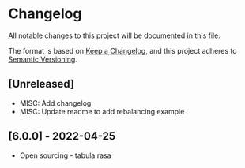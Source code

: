 # Changelog

All notable changes to this project will be documented in this file.

The format is based on [Keep a Changelog](https://keepachangelog.com/en/1.0.0/),
and this project adheres to [Semantic Versioning](https://semver.org/spec/v2.0.0.html).

## [Unreleased]

- MISC: Add changelog
- MISC: Update readme to add rebalancing example

## [6.0.0] - 2022-04-25

- Open sourcing - tabula rasa
